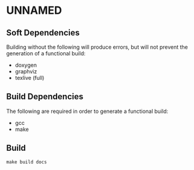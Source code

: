 # UNNAMED


## Soft Dependencies
Building without the following will produce errors, but will not prevent the generation of a functional build:
* doxygen
* graphviz
* texlive (full)


## Build Dependencies
The following are required in order to generate a functional build:
* gcc
* make


## Build
  ```make build docs```
